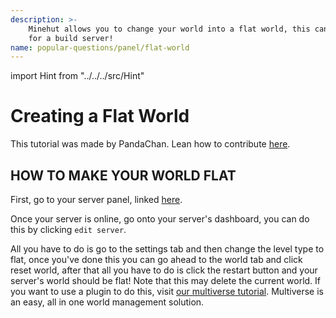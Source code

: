 ```yaml
---
description: >-
    Minehut allows you to change your world into a flat world, this can be useful
    for a build server!
name: popular-questions/panel/flat-world
---
```


import Hint from "../../../src/Hint"

# Creating a Flat World

<Hint style="info">
This tutorial was made by PandaChan. Lean how to contribute <a href="../../contribute.md">here</a>.
</Hint>

## HOW TO MAKE YOUR WORLD FLAT

First, go to your server panel, linked [here](https://minehut.com/dashboard).

Once your server is online, go onto your server's dashboard, you can do this by clicking `edit server`.

All you have to do is go to the settings tab and then change the level type to flat, once you've done this you can go ahead to the world tab and click reset world, after that all you have to do is click the restart button and your server's world should be flat! Note that this may delete the current world. If you want to use a plugin to do this, visit [our multiverse tutorial](https://github.com/TeamMH/minehutxyz/tree/3335a0549e4fc3241ab6af734329278af73b6679/faq/panel/plugin/popular/multiverse/README.md). Multiverse is an easy, all in one world management solution.

